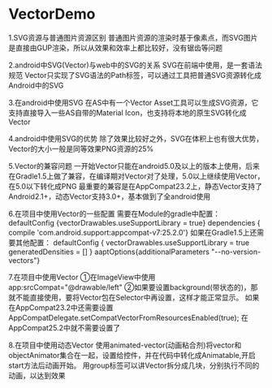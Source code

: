 # VectorDemo
1.SVG资源与普通图片资源区别
普通图片资源的渲染时基于像素点，而SVG图片是直接由GUP渲染，所以从效果和效率上都比较好，没有锯齿等问题

2.android中SVG(Vector)与web中的SVG的关系
SVG在前端中使用，是一套语法规范
Vector只实现了SVG语法的Path标签，可以通过工具把普通SVG资源转化成Android中的SVG

3.在android中使用SVG
在AS中有一个Vector Asset工具可以生成SVG资源，它支持直接导入一些AS自带的Material Icon，也支持将本地的原生SVG转化成Vector

4.android中使用SVG的优势
除了效果比较好之外，SVG在体积上也有很大优势，Vector的大小一般是同等效果PNG资源的25%

5.Vector的兼容问题
一开始Vector只能在android5.0及以上的版本上使用，后来在Gradle1.5上做了兼容，在编译期对Vector对了处理，5.0以上继续使用Vector，在5.0以下转化成PNG
最重要的兼容是在AppCompat23.2上，静态Vector支持了Android2.1+，动态Vector支持3.0+，基本做到了全android使用

6.在项目中使用Vector的一些配置
需要在Module的gradle中配置：
defaultConfig {vectorDrawables.useSupportLibrary = true}
dependencies { compile 'com.android.support:appcompat-v7:25.2.0'}
如果在Gradle1.5上还需要其他配置：
defaultConfig {
vectorDrawables.useSupportLibrary = true
generatedDensities = []
}
aaptOptions{additionalParameters "--no-version-vectors"}

7.在项目中使用Vector
①在ImageView中使用app:srcCompat="@drawable/left"
②如果要设置background(带状态的)，那就不能直接使用，要将Vector包在Selector中再设置，这样才能正常显示。
如果在AppCompat23.2中还需要设置 AppCompatDelegate.setCompatVectorFromResourcesEnabled(true);
在AppCompat25.2中就不需要设置了

8.在项目中使用动态Vector
使用animated-vector(动画粘合剂)将vector和objectAnimator集合在一起，设置给控件，并在代码中转化成Animatable,开启start方法后动画开始。
用group标签可以讲Vector拆分成几块，分别执行不同的动画，以达到效果
